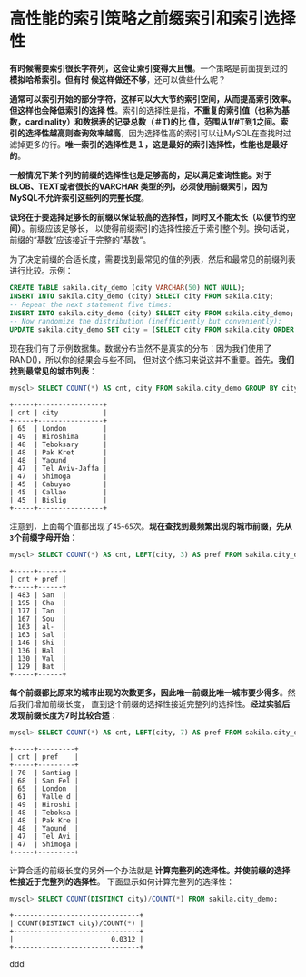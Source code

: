 高性能的索引策略之前缀索引和索引选择性
================================================================================
**有时候需要索引很长字符列，这会让索引变得大且慢**。一个策略是前面提到过的 **模拟哈希索引。但有时
候这样做还不够**，还可以做些什么呢？

**通常可以索引开始的部分字符，这样可以大大节约索引空间，从而提高索引效率。但这样也会降低索引的选择
性**。索引的选择性是指，**不重复的索引值（也称为基数，cardinality）和数据表的记录总数（＃T)的比
值，范围从1/#T到1之间。索引的选择性越高则查询效率越高**，因为选择性高的索引可以让MySQL在查找时过
滤掉更多的行。**唯一索引的选择性是１，这是最好的索引选择性，性能也是最好的**。

**一般情况下某个列的前缀的选择性也是足够高的，足以满足查询性能。对于BLOB、TEXT或者很长的VARCHAR
类型的列，必须使用前缀索引，因为MySQL不允许索引这些列的完整长度**。

**诀窍在于要选择足够长的前缀以保证较高的选择性，同时又不能太长（以便节约空间）**。前缀应该足够长，
以使得前缀索引的选择性接近于索引整个列。换句话说，前缀的“基数”应该接近于完整的”基数“。

为了决定前缀的合适长度，需要找到最常见的值的列表，然后和最常见的前缀列表进行比较。示例：
```sql
CREATE TABLE sakila.city_demo (city VARCHAR(50) NOT NULL);
INSERT INTO sakila.city_demo (city) SELECT city FROM sakila.city;
-- Repeat the next statement five times:
INSERT INTO sakila.city_demo (city) SELECT city FROM sakila.city_demo;
-- Now randomize the distribution (inefficiently but conveniently):
UPDATE sakila.city_demo SET city = (SELECT city FROM sakila.city ORDER BY RAND() limit 1);
```
现在我们有了示例数据集。数据分布当然不是真实的分布：因为我们使用了RAND()，所以你的结果会与些不同，
但对这个练习来说这并不重要。首先，**我们找到最常见的城市列表**：
```sql
mysql> SELECT COUNT(*) AS cnt, city FROM sakila.city_demo GROUP BY city ORDER BY cnt DESC LIMIT 10;
```
```
+-----+----------------+
| cnt | city           |
+-----+----------------+
| 65  | London         |
| 49  | Hiroshima      |
| 48  | Teboksary      |
| 48  | Pak Kret       |
| 48  | Yaound         |
| 47  | Tel Aviv-Jaffa |
| 47  | Shimoga        |
| 45  | Cabuyao        |
| 45  | Callao         |
| 45  | Bislig         |
+-----+----------------+
```
注意到，上面每个值都出现了`45~65`次。**现在查找到最频繁出现的城市前缀，先从`3`个前缀字母开始**：
```sql
mysql> SELECT COUNT(*) AS cnt, LEFT(city, 3) AS pref FROM sakila.city_demo GROUP BY pref ORDER BY cnt DESC LIMIT 10;
```
```
+-----+------+
| cnt + pref |
+-----+------+
| 483 | San  |
| 195 | Cha  |
| 177 | Tan  |
| 167 | Sou  |
| 163 | al-  |
| 163 | Sal  |
| 146 | Shi  |
| 136 | Hal  |
| 130 | Val  |
| 129 | Bat  |
+-----+------+
```
**每个前缀都比原来的城市出现的次数更多，因此唯一前缀比唯一城市要少得多**。然后我们增加前缀长度，
直到这个前缀的选择性接近完整列的选择性。**经过实验后发现前缀长度为7时比较合适**：
```sql
mysql> SELECT COUNT(*) AS cnt, LEFT(city, 7) AS pref FROM sakila.city_demo GROUP BY pref ORDER BY cnt DESC LIMIT 10;
```
```
+-----+---------+
| cnt | pref    |
+-----+---------+
| 70  | Santiag |
| 68  | San Fel |
| 65  | London  |
| 61  | Valle d |
| 49  | Hiroshi |
| 48  | Teboksa |
| 48  | Pak Kre |
| 48  | Yaound  |
| 47  | Tel Avi |
| 47  | Shimoga |
+-----+---------+
```
计算合适的前缀长度的另外一个办法就是 **计算完整列的选择性。并使前缀的选择性接近于完整列的选择性**。
下面显示如何计算完整列的选择性：
```sql
mysql> SELECT COUNT(DISTINCT city)/COUNT(*) FROM sakila.city_demo;
```
```
+-------------------------------+
| COUNT(DISTINCT city)/COUNT(*) |
+-------------------------------+
|                        0.0312 |
+-------------------------------+
```









































ddd
